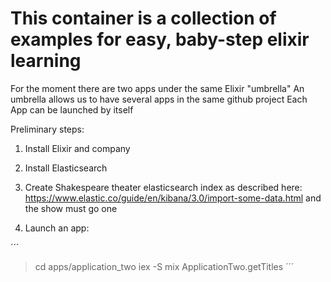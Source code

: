 # This container is a collection of examples for easy, baby-step elixir learning

For the moment there are two apps under the same Elixir "umbrella"
An umbrella allows us to have several apps in the same github project
Each App can be launched by itself

Preliminary steps:

1. Install Elixir and company

2. Install Elasticsearch

3. Create Shakespeare theater elasticsearch index as described here:
   https://www.elastic.co/guide/en/kibana/3.0/import-some-data.html
   and the show must go one

4. Launch an app:

´´´
> cd apps/application_two
> iex -S mix
> ApplicationTwo.getTitles
´´´
